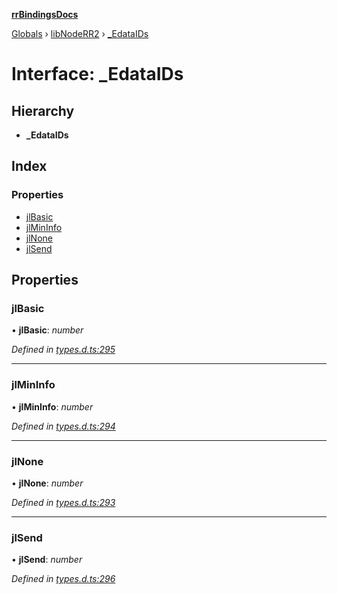 **[rrBindingsDocs](../README.md)**

[Globals](../README.md) › [libNodeRR2](../modules/libnoderr2.md) › [_EdataIDs](libnoderr2._edataids.md)

# Interface: _EdataIDs

## Hierarchy

* **_EdataIDs**

## Index

### Properties

* [jlBasic](libnoderr2._edataids.md#jlbasic)
* [jlMinInfo](libnoderr2._edataids.md#jlmininfo)
* [jlNone](libnoderr2._edataids.md#jlnone)
* [jlSend](libnoderr2._edataids.md#jlsend)

## Properties

###  jlBasic

• **jlBasic**: *number*

*Defined in [types.d.ts:295](https://github.com/Novalis15/rrBindings/blob/33d8d78/nodeJS/lx64/v6/types.d.ts#L295)*

___

###  jlMinInfo

• **jlMinInfo**: *number*

*Defined in [types.d.ts:294](https://github.com/Novalis15/rrBindings/blob/33d8d78/nodeJS/lx64/v6/types.d.ts#L294)*

___

###  jlNone

• **jlNone**: *number*

*Defined in [types.d.ts:293](https://github.com/Novalis15/rrBindings/blob/33d8d78/nodeJS/lx64/v6/types.d.ts#L293)*

___

###  jlSend

• **jlSend**: *number*

*Defined in [types.d.ts:296](https://github.com/Novalis15/rrBindings/blob/33d8d78/nodeJS/lx64/v6/types.d.ts#L296)*